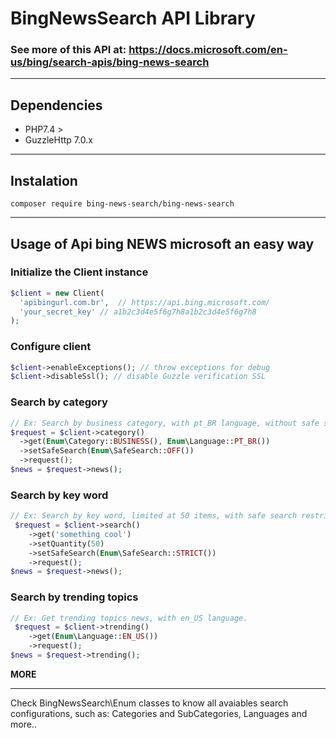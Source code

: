 # BingNewsSearch API Library #
### See more of this API at: https://docs.microsoft.com/en-us/bing/search-apis/bing-news-search ###
___
## Dependencies ##
 - PHP7.4 >
 - GuzzleHttp 7.0.x
___
## Instalation ##
```
composer require bing-news-search/bing-news-search
```
___

## Usage of Api bing NEWS microsoft an easy way ##

### Initialize the Client instance ###
```php
$client = new Client(
  'apibingurl.com.br',  // https://api.bing.microsoft.com/
  'your_secret_key' // a1b2c3d4e5f6g7h8a1b2c3d4e5f6g7h8
);
```

### Configure client ###
```php
$client->enableExceptions(); // throw exceptions for debug
$client->disableSsl(); // disable Guzzle verification SSL
```

### Search by category ###
```php
// Ex: Search by business category, with pt_BR language, without safe search restriction;
$request = $client->category()
  ->get(Enum\Category::BUSINESS(), Enum\Language::PT_BR())
  ->setSafeSearch(Enum\SafeSearch::OFF())
  ->request();
$news = $request->news();
```

### Search by key word ###
```php
// Ex: Search by key word, limited at 50 items, with safe search restriction;
 $request = $client->search()
    ->get('something cool')
    ->setQuantity(50)
    ->setSafeSearch(Enum\SafeSearch::STRICT())
    ->request();
$news = $request->news();
```

### Search by trending topics ###
```php
// Ex: Get trending topics news, with en_US language.
 $request = $client->trending()
    ->get(Enum\Language::EN_US())
    ->request();
$news = $request->trending();
```

__MORE__
___
Check BingNewsSearch\Enum classes to know all avaiables search configurations, such as: Categories and SubCategories, Languages and more..